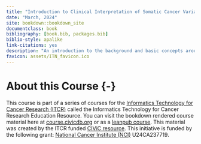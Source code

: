 ```yaml
---
title: "Introduction to Clinical Interpretation of Somatic Cancer Variants"
date: "March, 2024"
site: bookdown::bookdown_site
documentclass: book
bibliography: [book.bib, packages.bib]
biblio-style: apalike
link-citations: yes
description: "An introduction to the background and basic concepts around cancer variant interpretation"
favicon: assets/ITN_favicon.ico
---
```





# About this Course {-}

This course is part of a series of courses for the [Informatics Technology for Cancer Research (ITCR)](https://itcr.cancer.gov/) called the Informatics Technology for Cancer Research Education Resource. You can visit the bookdown rendered course material here at [course.civicdb.org](https://course.civicdb.org/) or as a [leanpub course](https://leanpub.com/c/introcivic). This material was created by the ITCR funded [CIViC resource](https://civicdb.org). This initiative is funded by the following grant:  [National Cancer Institute (NCI)](https://www.cancer.gov/) U24CA237719.
